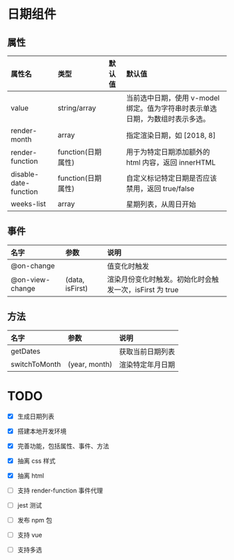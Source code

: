 # 日期组件

## 属性

| 属性名                | 类型               | 默认值 | 默认值                                                                        |
| :-------------------- | :----------------- | :----- | :---------------------------------------------------------------------------- |
| value                 | string/array       |        | 当前选中日期，使用 v-model 绑定。值为字符串时表示单选日期，为数组时表示多选。 |
| render-month          | array              |        | 指定渲染日期，如 [2018, 8]                                                    |
| render-function       | function(日期属性) |        | 用于为特定日期添加额外的 html 内容，返回 innerHTML                            |
| disable-date-function | function(日期属性) |        | 自定义标记特定日期是否应该禁用，返回 true/false                               |
| weeks-list            | array              |        | 星期列表，从周日开始                                                          |

## 事件

| 名字            | 参数            | 说明                                                    |
| :-------------- | :-------------- | :------------------------------------------------------ |
| @on-change      |                 | 值变化时触发                                            |
| @on-view-change | (data, isFirst) | 渲染月份变化时触发。初始化时会触发一次，isFirst 为 true |

## 方法

| 名字          | 参数          | 说明             |
| :------------ | :------------ | :--------------- |
| getDates      |               | 获取当前日期列表 |
| switchToMonth | (year, month) | 渲染特定年月日期 |

# TODO

- [x] 生成日期列表
- [x] 搭建本地开发环境

- [x] 完善功能，包括属性、事件、方法
- [x] 抽离 css 样式
- [x] 抽离 html
- [ ] 支持 render-function 事件代理
- [ ] jest 测试
- [ ] 发布 npm 包

- [ ] 支持 vue
- [ ] 支持多选
